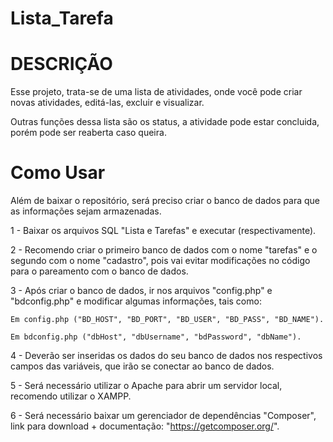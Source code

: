 # Lista_Tarefa

# DESCRIÇÃO

Esse projeto, trata-se de uma lista de atividades, onde você pode criar novas atividades, editá-las, excluir e visualizar.

Outras funções dessa lista são os status, a atividade pode estar concluida, porém pode ser reaberta caso queira.

# Como Usar

Além de baixar o repositório, será preciso criar o banco de dados para que as informações sejam armazenadas.

1 - Baixar os arquivos SQL "Lista e Tarefas" e executar (respectivamente).

2 - Recomendo criar o primeiro banco de dados com o nome "tarefas" e o segundo com o nome "cadastro", pois vai evitar modificações no código para o pareamento com o banco de dados.

3 - Após criar o banco de dados, ir nos arquivos "config.php" e "bdconfig.php" e modificar algumas informações, tais como:
    
    Em config.php ("BD_HOST", "BD_PORT", "BD_USER", "BD_PASS", "BD_NAME").
    
    Em bdconfig.php ("dbHost", "dbUsername", "bdPassword", "dbName"). 
    
4 - Deverão ser inseridas os dados do seu banco de dados nos respectivos campos das variáveis, que irão se conectar ao banco de dados.

5 - Será necessário utilizar o Apache para abrir um servidor local, recomendo utilizar o XAMPP.

6 - Será necessário baixar um gerenciador de dependências "Composer", link para download + documentação: "https://getcomposer.org/".
